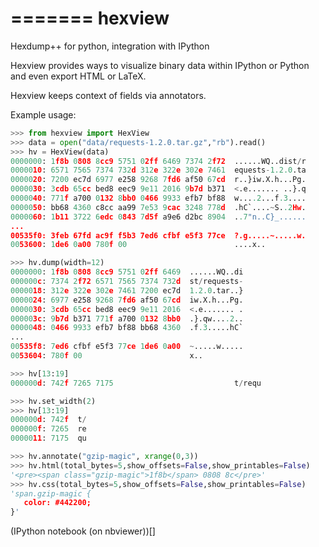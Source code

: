 =======
hexview
=======

Hexdump++ for python, integration with IPython

Hexview provides ways to visualize binary data within IPython or Python and even export HTML or LaTeX.

Hexview keeps context of fields via annotators.

Example usage:

```python
>>> from hexview import HexView
>>> data = open("data/requests-1.2.0.tar.gz","rb").read()
>>> hv = HexView(data)
0000000: 1f8b 0808 8cc9 5751 02ff 6469 7374 2f72  ......WQ..dist/r
0000010: 6571 7565 7374 732d 312e 322e 302e 7461  equests-1.2.0.ta
0000020: 7200 ec7d 6977 e258 9268 7fd6 af50 67cd  r..}iw.X.h...Pg.
0000030: 3cdb 65cc bed8 eec9 9e11 2016 9b7d b371  <.e....... ..}.q
0000040: 771f a700 0132 8bb0 0466 9933 efb7 bf88  w....2...f.3....
0000050: bb68 4360 c8cc aa99 7e53 9cac 3248 778d  .hC`....~S..2Hw.
0000060: 1b11 3722 6edc 0843 7d5f a9e6 d2bc 8904  ..7"n..C}_......
...
00535f0: 3feb 67fd ac9f f5b3 7ed6 cfbf e5f3 77ce  ?.g.....~.....w.
0053600: 1de6 0a00 780f 00                        ....x..

>>> hv.dump(width=12)
0000000: 1f8b 0808 8cc9 5751 02ff 6469  ......WQ..di
000000c: 7374 2f72 6571 7565 7374 732d  st/requests-
0000018: 312e 322e 302e 7461 7200 ec7d  1.2.0.tar..}
0000024: 6977 e258 9268 7fd6 af50 67cd  iw.X.h...Pg.
0000030: 3cdb 65cc bed8 eec9 9e11 2016  <.e....... .
000003c: 9b7d b371 771f a700 0132 8bb0  .}.qw....2..
0000048: 0466 9933 efb7 bf88 bb68 4360  .f.3.....hC`
...
00535f8: 7ed6 cfbf e5f3 77ce 1de6 0a00  ~.....w.....
0053604: 780f 00                        x..

>>> hv[13:19]
000000d: 742f 7265 7175                           t/requ

>>> hv.set_width(2)
>>> hv[13:19]
000000d: 742f  t/
000000f: 7265  re
0000011: 7175  qu

>>> hv.annotate("gzip-magic", xrange(0,3))
>>> hv.html(total_bytes=5,show_offsets=False,show_printables=False)
'<pre><span class="gzip-magic">1f8b</span> 0808 8c</pre>'
>>> hv.css(total_bytes=5,show_offsets=False,show_printables=False)
'span.gzip-magic {
   color: #442200;
}'
```

(IPython notebook (on nbviewer))[]


